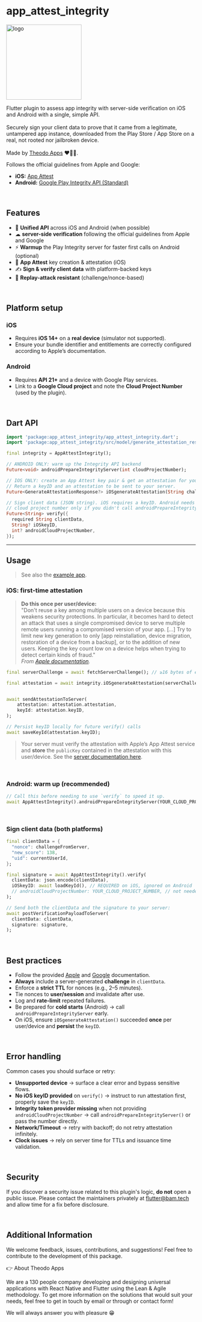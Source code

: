# app_attest_integrity

<p>
  <a href="https://apps.theodo.com">
  <img  alt="logo" src="https://raw.githubusercontent.com/bamlab/theodo_analysis/main/doc/theodo_apps_white.png" width="200"/>
  </a>
  </br>
  <p>Flutter plugin to assess app integrity with server-side verification on iOS and Android with a single, simple API.</br>
  </br>Securely sign your client data to prove that it came from a legitimate, untampered app instance, downloaded from the Play Store / App Store on a real, not rooted nor jailbroken device.</br>
  </br> Made by <a href="https://apps.theodo.com">Theodo Apps</a> ❤️💙💛.</p>
</p>

Follows the official guidelines from Apple and Google:

- **iOS:** [App Attest](https://developer.apple.com/documentation/devicecheck/establishing-your-app-s-integrity)
- **Android:** [Google Play Integrity API (Standard)](https://developer.android.com/google/play/integrity/standard)

<br/>

## Features

- 🌱 **Unified API** across iOS and Android (when possible)
- ☁ **server-side verification** following the official guidelines from Apple and Google
- ⚡️ **Warmup** the Play Integrity server for faster first calls on Android (optional)
- 🔐 **App Attest** key creation & attestation (iOS)
- ✍️ **Sign & verify client data** with platform-backed keys
- 🧱 **Replay-attack resistant** (challenge/nonce-based)

<br/>

## Platform setup

### iOS

- Requires **iOS 14+** on a **real device** (simulator not supported).
- Ensure your bundle identifier and entitlements are correctly configured according to Apple’s documentation.

### Android

- Requires **API 21+** and a device with Google Play services.
- Link to a **Google Cloud project** and note the **Cloud Project Number** (used by the plugin).

<br/>

## Dart API

```dart
import 'package:app_attest_integrity/app_attest_integrity.dart';
import 'package:app_attest_integrity/src/model/generate_attestation_response.dart';

final integrity = AppAttestIntegrity();

// ANDROID ONLY: warm up the Integrity API backend
Future<void> androidPrepareIntegrityServer(int cloudProjectNumber);

// IOS ONLY: create an App Attest key pair & get an attestation for your server
// Return a keyID and an attestation to be sent to your server.
Future<GenerateAttestationResponse?> iOSgenerateAttestation(String challenge);

// Sign client data (JSON string). iOS requires a keyID. Android needs the
// cloud project number only if you didn't call androidPrepareIntegrityServer before.
Future<String> verify({
  required String clientData,
  String? iOSkeyID,
  int? androidCloudProjectNumber,
});
```

---

## Usage

> See also the [example app](https://github.com/bamlab/app_attest_integrity/tree/main/example/lib/main.dart).

### iOS: first-time attestation

> **Do this once per user/device:** <br/>
> "Don't reuse a key among multiple users on a device because this weakens security protections. In particular, it becomes hard to detect an attack that uses a single compromised device to serve multiple remote users running a compromised version of your app. [...] Try to limit new key generation to only [app reinstallation, device migration, restoration of a device from a backup], or to the addition of new users. Keeping the key count low on a device helps when trying to detect certain kinds of fraud." <br/> _From [Apple documentation](https://developer.apple.com/documentation/devicecheck/establishing-your-app-s-integrity)._

```dart
final serverChallenge = await fetchServerChallenge(); // ≥16 bytes of entropy

final attestation = await integrity.iOSgenerateAttestation(serverChallenge);


await sendAttestationToServer(
    attestation: attestation.attestation,
    keyId: attestation.keyID,
);

// Persist keyID locally for future verify() calls
await saveKeyId(attestation.keyID);

```

> Your server must verify the attestation with Apple’s App Attest service and **store** the `publicKey` contained in the attestation with this user/device. See the [server documentation here](https://developer.apple.com/documentation/devicecheck/validating-apps-that-connect-to-your-server#Verify-the-attestation).

<br/>

### Android: warm up (recommended)

```dart
// Call this before needing to use `verify` to speed it up.
await AppAttestIntegrity().androidPrepareIntegrityServer(YOUR_CLOUD_PROJECT_NUMBER);
```

<br/>

### Sign client data (both platforms)

```dart
final clientData = {
  "nonce": challengeFromServer,
  "new_score": 138,
  "uid": currentUserId,
};

final signature = await AppAttestIntegrity().verify(
  clientData: json.encode(clientData),
  iOSkeyID: await loadKeyId(), // REQUIRED on iOS, ignored on Android
  // androidCloudProjectNumber: YOUR_CLOUD_PROJECT_NUMBER, // not needed if warmed up
);

// Send both the clientData and the signature to your server:
await postVerificationPayloadToServer(
  clientData: clientData,
  signature: signature,
);
```

<br/>

## Best practices

- Follow the provided [Apple](https://developer.apple.com/documentation/devicecheck/establishing-your-app-s-integrity) and [Google](https://developer.android.com/google/play/integrity/standard) documentation.
- **Always** include a server-generated **challenge** in `clientData`.
- Enforce a **strict TTL** for nonces (e.g., 2–5 minutes).
- Tie nonces to **user/session** and invalidate after use.
- Log and **rate-limit** repeated failures.
- Be prepared for **cold starts** (Android) → call `androidPrepareIntegrityServer` early.
- On iOS, ensure `iOSgenerateAttestation()` succeeded **once** per user/device and **persist** the `keyID`.

<br/>

## Error handling

Common cases you should surface or retry:

- **Unsupported device** → surface a clear error and bypass sensitive flows.
- **No iOS keyID provided** on `verify()` → instruct to run attestation first, properly save the `keyID`.
- **Integrity token provider missing** when not providing `androidCloudProjectNumber` → call `androidPrepareIntegrityServer()` or pass the number directly.
- **Network/Timeout** → retry with backoff; do not retry attestation infinitely.
- **Clock issues** → rely on server time for TTLs and issuance time validation.

<br/>

## Security

If you discover a security issue related to this plugin's logic, **do not** open a public issue. Please contact the maintainers privately at [flutter@bam.tech](mailto:flutter@bam.tech) and allow time for a fix before disclosure.

<br/>

## Additional Information

We welcome feedback, issues, contributions, and suggestions! Feel free to contribute to the development of this package.

👉 About Theodo Apps

We are a 130 people company developing and designing universal applications with React Native and Flutter using the Lean & Agile methodology. To get more information on the solutions that would suit your needs, feel free to get in touch by email or through or contact form!

We will always answer you with pleasure 😁
